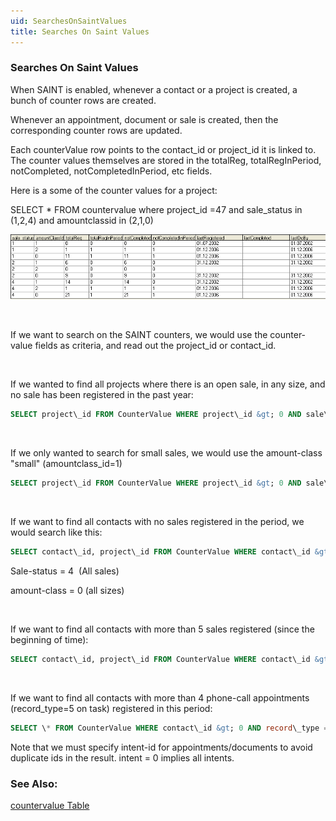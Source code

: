 ```yaml
---
uid: SearchesOnSaintValues
title: Searches On Saint Values
---
```


### Searches On Saint Values

When SAINT is enabled, whenever a contact or a project is created, a bunch of counter rows are created.

Whenever an appointment, document or sale is created, then the corresponding counter rows are updated.

Each counterValue row points to the contact\_id or project\_id it is linked to.  The counter values themselves are stored in the totalReg, totalRegInPeriod, notCompleted, notCompletedInPeriod, etc fields.

Here is a some of the counter values for a project:

SELECT \* FROM countervalue where project\_id =47 and sale\_status in (1,2,4) and amountclassid in (2,1,0)

![](../Images/CounterValues-more.png)

 

If we want to search on the SAINT counters, we would use the counter-value fields as criteria, and read out the project\_id or contact\_id.

 

If we wanted to find all projects where there is an open sale, in any size, and no sale has been registered in the past year:

```SQL
SELECT project\_id FROM CounterValue WHERE project\_id &gt; 0 AND sale\_Status = 1  AND amountClassId=0 AND lastRegistered &lt; '2005.10.1'
```
 

If we only wanted to search for small sales, we would use the amount-class "small" (amountclass\_id=1)

```SQL
SELECT project\_id FROM CounterValue WHERE project\_id &gt; 0 AND sale\_Status = 1  AND amountClassId=1 AND lastRegistered &lt; '2005.10.1'
```
 

If we want to find all contacts with no sales registered in the period, we would search like this:

```SQL
SELECT contact\_id, project\_id FROM CounterValue WHERE contact\_id &gt; 0 AND sale\_Status = 4  AND amountClassId=0 AND totalRegInPeriod =0
```

Sale-status = 4  (All sales)

amount-class = 0 (all sizes)

 

If we want to find all contacts with more than 5 sales registered (since the beginning of time):

```SQL
SELECT contact\_id, project\_id FROM CounterValue WHERE contact\_id &gt; 0 AND sale\_Status = 4  AND amountClassId = 0 AND totalReg &gt; 5
```
 

If we want to find all contacts with more than 4 phone-call appointments (record\_type=5 on task) registered in this period:

```SQL
SELECT \* FROM CounterValue WHERE contact\_id &gt; 0 AND record\_type = 5  AND direction &gt; 0  AND intent\_id = 0 AND totalReg &gt; 4
```

Note that we must specify intent-id for appointments/documents to avoid duplicate ids in the result. intent = 0 implies all intents.
 


### See Also:

[countervalue Table](../Tables/countervalue.md)